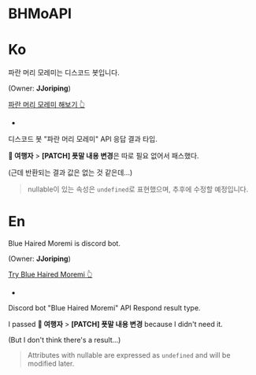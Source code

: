 # BHMoAPI

# Ko
파란 머리 모레미는 디스코드 봇입니다.

(Owner: **JJoriping**)

[파란 머리 모레미 해보기 👆](https://discord.com/oauth2/authorize?client_id=870304475326332968&permissions=17180141632&scope=bot%20applications.commands)


-


디스코드 봇 "파란 머리 모레미" API 응답 결과 타입.

**🧑 여행자** > **[PATCH] 푯말 내용 변경**은 따로 필요 없어서 패스했다.

(근데 반환되는 결과 값은 없는 것 같은데...)

> nullable이 있는 속성은 `undefined`로 표현했으며, 추후에 수정할 예정입니다.



# En
Blue Haired Moremi is discord bot.

(Owner: **JJoriping**)

[Try Blue Haired Moremi 👆](https://discord.com/oauth2/authorize?client_id=870304475326332968&permissions=17180141632&scope=bot%20applications.commands)


-


Discord bot "Blue Haired Moremi" API Respond result type.

I passed **🧑 여행자** > **[PATCH] 푯말 내용 변경** because I didn't need it.

(But I don't think there's a result...)

> Attributes with nullable are expressed as `undefined` and will be modified later.

